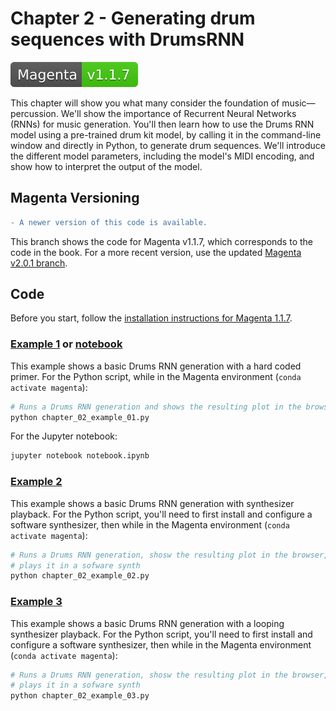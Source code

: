 # Chapter 2 - Generating drum sequences with DrumsRNN

[![Magenta Version 1.1.7](../docs/magenta-v1.1.7-badge.svg)](https://github.com/magenta/magenta/releases/tag/1.1.7)

This chapter will show you what many consider the foundation of music—percussion. We'll show the importance of Recurrent Neural Networks (RNNs) for music generation. You'll then learn how to use the Drums RNN model using a pre-trained drum kit model, by calling it in the command-line window and directly in Python, to generate drum sequences.  We'll introduce the different model parameters, including the model's MIDI encoding, and show how to interpret the output of the model.

## Magenta Versioning

```diff
- A newer version of this code is available.
```

This branch shows the code for Magenta v1.1.7, which corresponds to the code in the book. For a more recent version, use the updated [Magenta v2.0.1 branch](https://github.com/PacktPublishing/hands-on-music-generation-with-magenta/tree/magenta-v2.0.1/Chapter02).

## Code

Before you start, follow the [installation instructions for Magenta 1.1.7](https://github.com/PacktPublishing/hands-on-music-generation-with-magenta/tree/master/Chapter01#installing-magenta).

### [Example 1](chapter_02_example_01.py) or [notebook](notebook.ipynb)

This example shows a basic Drums RNN generation with a hard coded primer. For the Python script, while in the Magenta environment (`conda activate magenta`):

```bash
# Runs a Drums RNN generation and shows the resulting plot in the browser
python chapter_02_example_01.py
```

For the Jupyter notebook:

```bash
jupyter notebook notebook.ipynb
```

### [Example 2](chapter_09_example_02.py)

This example shows a basic Drums RNN generation with synthesizer playback. For the Python script, you'll need to first install and configure a software synthesizer, then while in the Magenta environment (`conda activate magenta`):

```bash
# Runs a Drums RNN generation, shosw the resulting plot in the browser, and
# plays it in a sofware synth
python chapter_02_example_02.py
```

### [Example 3](chapter_02_example_03.py)

This example shows a basic Drums RNN generation with a looping synthesizer playback. For the Python script, you'll need to first install and configure a software synthesizer, then while in the Magenta environment (`conda activate magenta`):

```bash
# Runs a Drums RNN generation, shosw the resulting plot in the browser, and
# plays it in a sofware synth
python chapter_02_example_03.py
```
